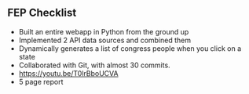 ## FEP Checklist
- Built an entire webapp in Python from the ground up
- Implemented 2 API data sources and combined them
- Dynamically generates a list of congress people when you click on a state
- Collaborated with Git, with almost 30 commits.
- https://youtu.be/T0lrBboUCVA
- 5 page report
